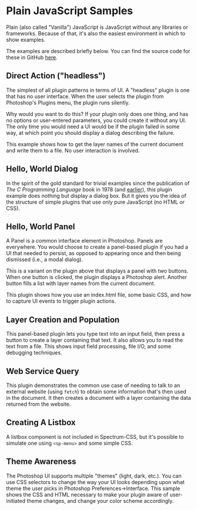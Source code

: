 # Plain JavaScript Samples

Plain (also called "Vanilla") JavaScript is JavaScript without any libraries or frameworks. Because of that, it's also the easiest environment in which to show examples.

The examples are described briefly below. You can find the source code for these in GitHub [here](#LINKNEEDED).

## Direct Action ("headless")

The simplest of all plugin patterns in terms of UI. A "headless" plugin is one that has no user interface. When the user selects the plugin from Photoshop's Plugins menu, the plugin runs silently.

Why would you want to do this? If your plugin only does one thing, and has no options or user-entered parameters, you could create it without any UI. The only time you would need a UI would be if the plugin failed in some way, at which point you should display a dialog describing the failure.

This example shows how to get the layer names of the current document and write them to a file. No user interaction is involved.

## Hello, World Dialog

In the spirit of the gold standard for trivial examples since the publication of *The C Programming Language* book in 1978 (and [earlier](https://www.thesoftwareguild.com/blog/the-history-of-hello-world/)), this plugin example does nothing but display a dialog box. But it gives you the idea of the structure of simple plugins that use only pure JavaScript (no HTML or CSS).

## Hello, World Panel

A Panel is a common interface element in Photoshop. Panels are everywhere. You would choose to create a panel-based plugin if you had a UI that needed to persist, as opposed to appearing once and then being dismissed (i.e., a modal dialog).

This is a variant on the plugin above that displays a panel with two buttons. When one button is clicked, the plugin displays a Photoshop alert. Another button fills a list with layer names from the current document. 

This plugin shows how you use an index.html file, some basic CSS, and how to capture UI events to trigger plugin actions.

## Layer Creation and Population

This panel-based plugin lets you type text into an input field, then press a button to create a layer containing that text. It also allows you to read the text from a file. This shows input field processing, file I/O, and some debugging techniques.

## Web Service Query

This plugin demonstrates the common use case of needing to talk to an external website (using `fetch`) to obtain some information that's then used in the document. It then creates a document with a layer containing the data returned from the website.

## Creating A Listbox

A listbox component is not included in Spectrum-CSS, but it's possible to simulate one using `<sp-menu>` and some simple CSS.

## Theme Awareness

The Photoshop UI supports multiple "themes" (light, dark, etc.). You can use CSS selectors to change the way your UI looks depending upon what theme the user picks in Photoshop Preferences->Interface. This sample shows the CSS and HTML necessary to make your plugin aware of user-initiated theme changes, and change your color scheme accordingly.